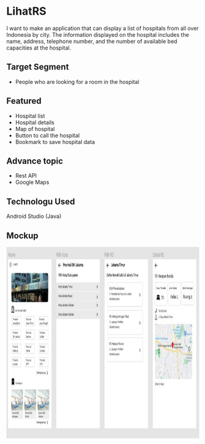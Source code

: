 # LihatRS
I want to make an application that can display a list of hospitals from all over Indonesia by city. The information displayed on the hospital includes the name, address, telephone number, and the number of available bed capacities at the hospital.

## Target Segment
- People who are looking for a room in the hospital

## Featured
- Hospital list
- Hospital details
- Map of hospital
- Button to call the hospital
- Bookmark to save hospital data

## Advance topic
- Rest API
- Google Maps

## Technologu Used
Android Studio (Java)

## Mockup
<p align="center">
  <img height="500" src="Mockup.JPG">
  &nbsp &nbsp
</p>
